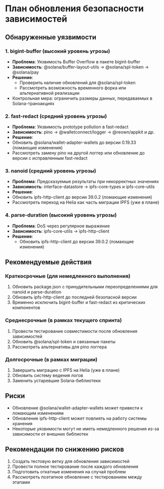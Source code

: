 # План обновления безопасности зависимостей

## Обнаруженные уязвимости

### 1. bigint-buffer (высокий уровень угрозы)

- **Проблема**: Уязвимость Buffer Overflow в пакете bigint-buffer
- **Зависимость**: @solana/buffer-layout-utils → @solana/spl-token → @solana/pay
- **Решение**:
  - Проверить наличие обновлений для @solana/spl-token
  - Рассмотреть возможность временного форка или альтернативной реализации
- Контрольная мера: ограничить размеры данных, передаваемых в Solana-транзакциях

### 2. fast-redact (средний уровень угрозы)

- **Проблема**: Уязвимость prototype pollution в fast-redact
- **Зависимость**: pino → @walletconnect/logger → @reown/appkit и др.
- **Решение**:
- Обновить @solana/wallet-adapter-wallets до версии 0.19.33 (ломающие изменения)
- Рассмотреть замену pino на другой логгер или обновление до версии с исправленным fast-redact

### 3. nanoid (средний уровень угрозы)

- **Проблема**: Предсказуемые результаты при некорректных значениях
- **Зависимость**: interface-datastore → ipfs-core-types и ipfs-core-utils
- **Решение**:
- Обновить ipfs-http-client до версии 39.0.2 (ломающие изменения)
- Рассмотреть переход на Helia как часть миграции IPFS (уже в плане)

### 4. parse-duration (высокий уровень угрозы)

- **Проблема**: DoS через регулярное выражение
- **Зависимость**: ipfs-core-utils → ipfs-http-client
- **Решение**:
  - Обновить ipfs-http-client до версии 39.0.2 (ломающие изменения)

## Рекомендуемые действия

### Краткосрочные (для немедленного выполнения)

1. Обновить package.json с принудительными переопределениями для nanoid и parse-duration
2. Обновить ipfs-http-client до последней безопасной версии
3. Временно исключить bigint-buffer и fast-redact из критических компонентов

### Среднесрочные (в рамках текущего спринта)

1. Провести тестирование совместимости после обновления зависимостей
2. Обновить @solana/spl-token и связанные пакеты
3. Рассмотреть альтернативы для pino логгера

### Долгосрочные (в рамках миграции)

1. Завершить миграцию с IPFS на Helia (уже в плане)
2. Обновить систему ведения логов
3. Заменить устаревшие Solana-библиотеки

## Риски

- Обновление @solana/wallet-adapter-wallets может привести к ломающим изменениям
- Обновление ipfs-http-client может повлиять на работу системы хранения
- Некоторые уязвимости могут не иметь немедленного решения из-за зависимости от внешних библиотек

## Рекомендации по снижению рисков

1. Создать тестовую ветку для обновления зависимостей
2. Провести полное тестирование после каждого обновления
3. Подготовить откатные изменения на случай проблем
4. Рассмотреть поэтапное обновление с тестированием между этапами
